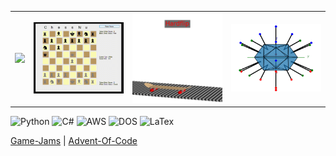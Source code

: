 
<table>
<tr>
<td>
  
<a href="https://shellywell123.github.io/Grind-Boy/build/web/index.html">
  <img src="https://github.com/Shellywell123/Grind-Boy/blob/GB-Studio-3.1/assets/screenshots/DemoV1.1.gif" width="175" />
</a>
  
</pre>
</td>
<td>
  
<a href="https://github.com/Shellywell123/ChessNut">
  <img src="https://github.com/Shellywell123/ChessNut/blob/Master/assets/screenshots/capture01.gif" width="175" />
</a>
  
</pre>
</td>
<td>

<a href="https://github.com/Shellywell123/SKanimATE">
  <img src="https://github.com/Shellywell123/SKanimATE/blob/master/Images/gifs/Hardflip.gif" width="175" />
  <!--
   //<img src="https://github.com/Shellywell123/Skate-3-Texture-Tools/blob/main/docs/Images/Custom_TShirt_RiseUp.png" width="175" />
-->
</a>


</pre>
</td>
<td>

<a href="https://shellywell123.github.io/PyCrystallography/index.html">
   <img src="https://github.com/Shellywell123/PyCrystallography/blob/gh-pages/PyCrystallography/Images/face_normals_tetrakis-transparent.gif" width="175" />
</a>


</td>
</tr>
</table>

![Python](https://img.shields.io/badge/Python-3-blueviolet) ![C#](https://img.shields.io/badge/C%23-.NET-brightgreen) ![AWS](https://img.shields.io/badge/AWS-Certified%20Practitioner%20-orange) ![DOS](https://img.shields.io/badge/DOS-BAT%2FCMD-lightgrey) ![LaTex](https://img.shields.io/badge/LaTex-%20-yellow)

[Game-Jams](https://github.com/Shellywell123/Game-Jams) | [Advent-Of-Code](https://github.com/Shellywell123/AdventOfCode)
